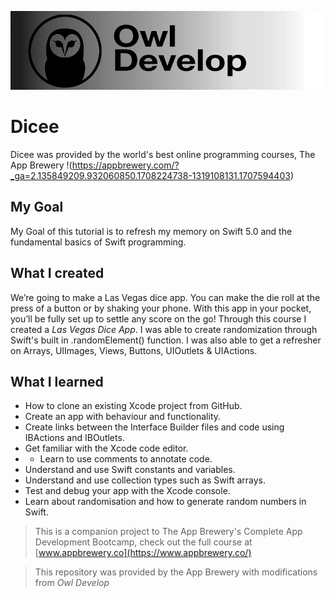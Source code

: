 ![Owl Develop Banner](OwlDevelopBanner.png)

# Dicee
Dicee was provided by the world's best online programming courses, The App Brewery !(https://appbrewery.com/?_ga=2.135849209.932060850.1708224738-1319108131.1707594403)
## My Goal

My Goal of this tutorial is to refresh my memory on Swift 5.0 and the fundamental basics of Swift programming. 

## What I created

We’re going to make a Las Vegas dice app. You can make the die roll at the press of a button or by shaking your phone. With this app in your pocket, you’ll be fully set up to settle any score on the go!
Through this course I created a _Las Vegas Dice App_. I was able to create randomization through Swift's built in .randomElement() function. I was also able to get a refresher on Arrays, UIImages, Views, Buttons, UIOutlets & UIActions. 

## What I learned

* How to clone an existing Xcode project from GitHub.
* Create an app with behaviour and functionality.
* Create links between the Interface Builder files and code using IBActions and IBOutlets.
* Get familiar with the Xcode code editor.
* * Learn to use comments to annotate code.
* Understand and use Swift constants and variables.
* Understand and use collection types such as Swift arrays.
* Test and debug your app with the Xcode console.
* Learn about randomisation and how to generate random numbers in Swift.



>This is a companion project to The App Brewery's Complete App Development Bootcamp, check out the full course at [www.appbrewery.co](https://www.appbrewery.co/)

>This repository was provided by the App Brewery with modifications from _Owl Develop_

